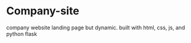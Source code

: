 # Company-site
company website landing page but dynamic. built with html, css, js, and python flask
